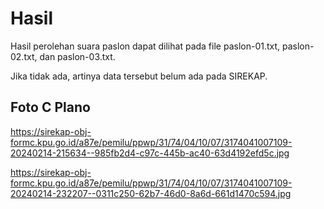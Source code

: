 # Hasil

Hasil perolehan suara paslon dapat dilihat pada file paslon-01.txt, paslon-02.txt, dan paslon-03.txt.

Jika tidak ada, artinya data tersebut belum ada pada SIREKAP.

## Foto C Plano

https://sirekap-obj-formc.kpu.go.id/a87e/pemilu/ppwp/31/74/04/10/07/3174041007109-20240214-215634--985fb2d4-c97c-445b-ac40-63d4192efd5c.jpg

https://sirekap-obj-formc.kpu.go.id/a87e/pemilu/ppwp/31/74/04/10/07/3174041007109-20240214-232207--0311c250-62b7-46d0-8a6d-661d1470c594.jpg
